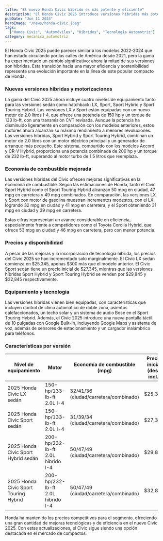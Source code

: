 ```yaml
---
title: "El nuevo Honda Civic híbrido es más potente y eficiente"
description: "El Honda Civic 2025 introduce versiones híbridas más potentes y eficientes, manteniendo precios competitivos"
pubDate: "Jun 11 2024"
heroImage: "/news/honda-civic.jpeg"
tags:
  ["Honda Civic", "Automóviles", "Híbridos", "Tecnología Automotriz"]
category: mecanica_automotriz
---
```

El Honda Civic 2025 puede parecer similar a los modelos 2022-2024 que han estado circulando por las calles de América desde 2021, pero la gama ha experimentado un cambio significativo: ahora la mitad de sus versiones son híbridas. Esta transición hacia una mayor eficiencia y sostenibilidad representa una evolución importante en la línea de este popular compacto de Honda.
### Nuevas versiones híbridas y motorizaciones
La gama del Civic 2025 ahora incluye cuatro niveles de equipamiento tanto para las versiones sedán como hatchback: LX, Sport, Sport Hybrid y Sport Touring Hybrid. Las versiones LX y Sport están equipadas con un nuevo motor de 2.0 litros I-4, que ofrece una potencia de 150 hp y un torque de 133 lb-ft, con una transmisión CVT revisada. Aunque la potencia ha disminuido ligeramente en comparación con los modelos anteriores, estos motores ahora alcanzan su máximo rendimiento a menores revoluciones.
Las versiones híbridas, Sport Hybrid y Sport Touring Hybrid, combinan un motor de 2.0 litros con un motor eléctrico principal y un generador de arranque más pequeño. Este sistema, compartido con los modelos Accord y CR-V Hybrid, proporciona una potencia combinada de 200 hp y un torque de 232 lb-ft, superando al motor turbo de 1.5 litros que reemplaza.
### Economía de combustible mejorada
Las versiones híbridas del Civic ofrecen mejoras significativas en la economía de combustible. Según las estimaciones de Honda, tanto el Civic Sport Hybrid como el Sport Touring Hybrid alcanzan 50 mpg en ciudad, 47 mpg en carretera y 49 mpg combinados. En comparación, las versiones LX y Sport con motor de gasolina muestran incrementos modestos, con el LX logrando 32 mpg en ciudad y 41 mpg en carretera, y el Sport obteniendo 31 mpg en ciudad y 39 mpg en carretera.

Estas cifras representan un avance considerable en eficiencia, especialmente frente a competidores como el Toyota Corolla Hybrid, que ofrece 53 mpg en ciudad y 46 mpg en carretera, pero con menor potencia.
### Precios y disponibilidad

A pesar de las mejoras y la incorporación de tecnología híbrida, los precios del Civic 2025 se han incrementado solo marginalmente. El Civic LX sedán comienza en $25,345, apenas $300 más que el modelo anterior. El Civic Sport sedán tiene un precio inicial de $27,345, mientras que las versiones híbridas Sport Hybrid y Sport Touring Hybrid se venden por $29,845 y $32,845 respectivamente.
### Equipamiento y tecnología
Las versiones híbridas vienen bien equipadas, con características que incluyen control de clima automático de doble zona, asientos calefaccionados, un techo solar y un sistema de audio Bose en el Sport Touring Hybrid. Además, el Civic 2025 introduce una nueva pantalla táctil de 10 pulgadas con Google Built-In, incluyendo Google Maps y asistente de voz, además de sensores de estacionamiento y un cargador inalámbrico para teléfonos.
### Características por versión
| Nivel de equipamiento                  | Motor                               | Economía de combustible (mpg)          | Precio inicial (dest. incl.) |
|----------------------------------------|-------------------------------------|---------------------------------------|------------------------------|
| 2025 Honda Civic LX sedán              | 150-hp/133-lb-ft 2.0L I-4           | 32/41/36 (ciudad/carretera/combinado) | $25,345                      |
| 2025 Honda Civic Sport sedán           | 150-hp/133-lb-ft 2.0L I-4           | 31/39/34 (ciudad/carretera/combinado) | $27,345                      |
| 2025 Honda Civic Sport Hybrid sedán    | 200-hp/232-lb-ft 2.0L híbrido I-4   | 50/47/49 (ciudad/carretera/combinado) | $29,845                      |
| 2025 Honda Civic Sport Touring Hybrid  | 200-hp/232-lb-ft 2.0L híbrido I-4   | 50/47/49 (ciudad/carretera/combinado) | $32,845                      |

Honda ha mantenido los precios competitivos para el segmento, ofreciendo una gran cantidad de mejoras tecnológicas y de eficiencia en el nuevo Civic 2025. Con estas actualizaciones, el Civic sigue siendo una opción destacada en el mercado de compactos.